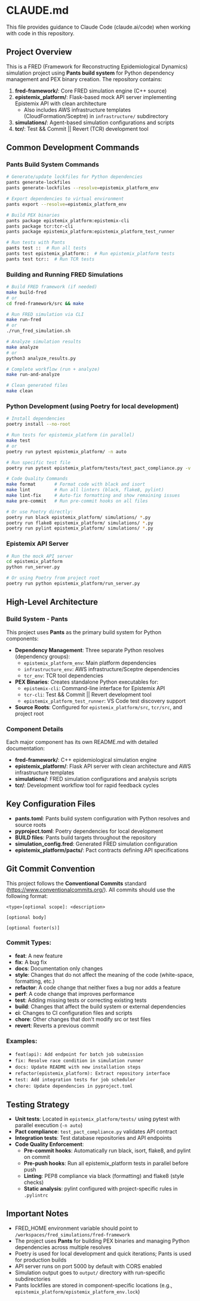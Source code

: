 # CLAUDE.md

This file provides guidance to Claude Code (claude.ai/code) when working with code in this repository.

## Project Overview

This is a FRED (Framework for Reconstructing Epidemiological Dynamics) simulation project using **Pants build system** for Python dependency management and PEX binary creation. The repository contains:

1. **fred-framework/**: Core FRED simulation engine (C++ source)
2. **epistemix_platform/**: Flask-based mock API server implementing Epistemix API with clean architecture
   - Also includes AWS infrastructure templates (CloudFormation/Sceptre) in `infrastructure/` subdirectory
3. **simulations/**: Agent-based simulation configurations and scripts
4. **tcr/**: Test && Commit || Revert (TCR) development tool

## Common Development Commands

### Pants Build System Commands
```bash
# Generate/update lockfiles for Python dependencies
pants generate-lockfiles
pants generate-lockfiles --resolve=epistemix_platform_env

# Export dependencies to virtual environment
pants export --resolve=epistemix_platform_env

# Build PEX binaries
pants package epistemix_platform:epistemix-cli
pants package tcr:tcr-cli
pants package epistemix_platform:epistemix_platform_test_runner

# Run tests with Pants
pants test ::  # Run all tests
pants test epistemix_platform::  # Run epistemix_platform tests
pants test tcr::  # Run TCR tests
```

### Building and Running FRED Simulations
```bash
# Build FRED framework (if needed)
make build-fred
# or
cd fred-framework/src && make

# Run FRED simulation via CLI
make run-fred
# or
./run_fred_simulation.sh

# Analyze simulation results
make analyze
# or
python3 analyze_results.py

# Complete workflow (run + analyze)
make run-and-analyze

# Clean generated files
make clean
```

### Python Development (using Poetry for local development)
```bash
# Install dependencies
poetry install --no-root

# Run tests for epistemix_platform (in parallel)
make test
# or
poetry run pytest epistemix_platform/ -n auto

# Run specific test file
poetry run pytest epistemix_platform/tests/test_pact_compliance.py -v

# Code Quality Commands
make format       # Format code with black and isort
make lint         # Run all linters (black, flake8, pylint)
make lint-fix     # Auto-fix formatting and show remaining issues
make pre-commit   # Run pre-commit hooks on all files

# Or use Poetry directly:
poetry run black epistemix_platform/ simulations/ *.py
poetry run flake8 epistemix_platform/ simulations/ *.py
poetry run pylint epistemix_platform/ simulations/ *.py
```

### Epistemix API Server
```bash
# Run the mock API server
cd epistemix_platform
python run_server.py

# Or using Poetry from project root
poetry run python epistemix_platform/run_server.py
```

## High-Level Architecture

### Build System - Pants
This project uses **Pants** as the primary build system for Python components:
- **Dependency Management**: Three separate Python resolves (dependency groups):
  - `epistemix_platform_env`: Main platform dependencies
  - `infrastructure_env`: AWS infrastructure/Sceptre dependencies
  - `tcr_env`: TCR tool dependencies
- **PEX Binaries**: Creates standalone Python executables for:
  - `epistemix-cli`: Command-line interface for Epistemix API
  - `tcr-cli`: Test && Commit || Revert development tool
  - `epistemix_platform_test_runner`: VS Code test discovery support
- **Source Roots**: Configured for `epistemix_platform/src`, `tcr/src`, and project root

### Component Details
Each major component has its own README.md with detailed documentation:
- **fred-framework/**: C++ epidemiological simulation engine
- **epistemix_platform/**: Flask API server with clean architecture and AWS infrastructure templates
- **simulations/**: FRED simulation configurations and analysis scripts
- **tcr/**: Development workflow tool for rapid feedback cycles

## Key Configuration Files
- **pants.toml**: Pants build system configuration with Python resolves and source roots
- **pyproject.toml**: Poetry dependencies for local development
- **BUILD files**: Pants build targets throughout the repository
- **simulation_config.fred**: Generated FRED simulation configuration
- **epistemix_platform/pacts/**: Pact contracts defining API specifications

## Git Commit Convention

This project follows the **Conventional Commits** standard (https://www.conventionalcommits.org/). All commits should use the following format:

```
<type>[optional scope]: <description>

[optional body]

[optional footer(s)]
```

### Commit Types:
- **feat**: A new feature
- **fix**: A bug fix
- **docs**: Documentation only changes
- **style**: Changes that do not affect the meaning of the code (white-space, formatting, etc.)
- **refactor**: A code change that neither fixes a bug nor adds a feature
- **perf**: A code change that improves performance
- **test**: Adding missing tests or correcting existing tests
- **build**: Changes that affect the build system or external dependencies
- **ci**: Changes to CI configuration files and scripts
- **chore**: Other changes that don't modify src or test files
- **revert**: Reverts a previous commit

### Examples:
- `feat(api): Add endpoint for batch job submission`
- `fix: Resolve race condition in simulation runner`
- `docs: Update README with new installation steps`
- `refactor(epistemix_platform): Extract repository interface`
- `test: Add integration tests for job scheduler`
- `chore: Update dependencies in pyproject.toml`

## Testing Strategy
- **Unit tests**: Located in `epistemix_platform/tests/` using pytest with parallel execution (`-n auto`)
- **Pact compliance**: `test_pact_compliance.py` validates API contract
- **Integration tests**: Test database repositories and API endpoints
- **Code Quality Enforcement**:
  - **Pre-commit hooks**: Automatically run black, isort, flake8, and pylint on commit
  - **Pre-push hooks**: Run all epistemix_platform tests in parallel before push
  - **Linting**: PEP8 compliance via black (formatting) and flake8 (style checks)
  - **Static analysis**: pylint configured with project-specific rules in `.pylintrc`

## Important Notes
- FRED_HOME environment variable should point to `/workspaces/fred_simulations/fred-framework`
- The project uses **Pants** for building PEX binaries and managing Python dependencies across multiple resolves
- Poetry is used for local development and quick iterations; Pants is used for production builds
- API server runs on port 5000 by default with CORS enabled
- Simulation output goes to `output/` directory with run-specific subdirectories
- Pants lockfiles are stored in component-specific locations (e.g., `epistemix_platform/epistemix_platform_env.lock`)
